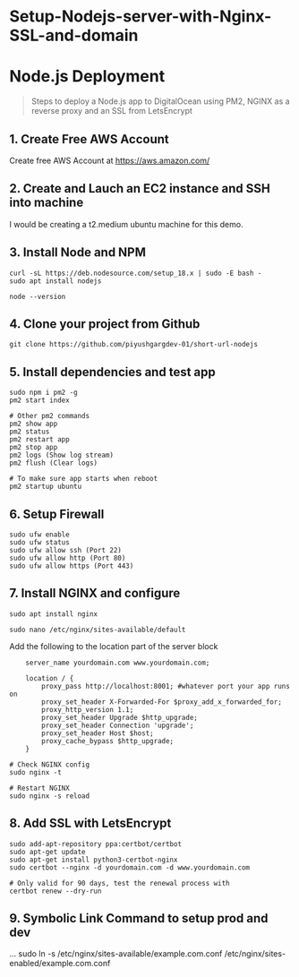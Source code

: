 # Setup-Nodejs-server-with-Nginx-SSL-and-domain
# Node.js Deployment

> Steps to deploy a Node.js app to DigitalOcean using PM2, NGINX as a reverse proxy and an SSL from LetsEncrypt

## 1. Create Free AWS Account
Create free AWS Account at https://aws.amazon.com/

## 2. Create and Lauch an EC2 instance and SSH into machine
I would be creating a t2.medium ubuntu machine for this demo.

## 3. Install Node and NPM
```
curl -sL https://deb.nodesource.com/setup_18.x | sudo -E bash -
sudo apt install nodejs

node --version
```

## 4. Clone your project from Github
```
git clone https://github.com/piyushgargdev-01/short-url-nodejs
```

## 5. Install dependencies and test app
```
sudo npm i pm2 -g
pm2 start index

# Other pm2 commands
pm2 show app
pm2 status
pm2 restart app
pm2 stop app
pm2 logs (Show log stream)
pm2 flush (Clear logs)

# To make sure app starts when reboot
pm2 startup ubuntu
```

## 6. Setup Firewall
```
sudo ufw enable
sudo ufw status
sudo ufw allow ssh (Port 22)
sudo ufw allow http (Port 80)
sudo ufw allow https (Port 443)
```

## 7. Install NGINX and configure
```
sudo apt install nginx

sudo nano /etc/nginx/sites-available/default
```
Add the following to the location part of the server block
```
    server_name yourdomain.com www.yourdomain.com;

    location / {
        proxy_pass http://localhost:8001; #whatever port your app runs on
        proxy_set_header X-Forwarded-For $proxy_add_x_forwarded_for;
        proxy_http_version 1.1;
        proxy_set_header Upgrade $http_upgrade;
        proxy_set_header Connection 'upgrade';
        proxy_set_header Host $host;
        proxy_cache_bypass $http_upgrade;
    }
```
```
# Check NGINX config
sudo nginx -t

# Restart NGINX
sudo nginx -s reload
```

## 8. Add SSL with LetsEncrypt
```
sudo add-apt-repository ppa:certbot/certbot
sudo apt-get update
sudo apt-get install python3-certbot-nginx
sudo certbot --nginx -d yourdomain.com -d www.yourdomain.com

# Only valid for 90 days, test the renewal process with
certbot renew --dry-run
```

## 9. Symbolic Link Command to setup prod and dev
...
sudo ln -s /etc/nginx/sites-available/example.com.conf /etc/nginx/sites-enabled/example.com.conf


